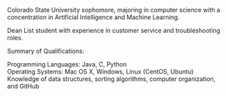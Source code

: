 Colorado State University sophomore, majoring in computer science with a concentration in Artificial Intelligence and Machine Learning.

Dean List student with experience in customer service and troubleshooting roles.

Summary of Qualifications:

Programming Languages: Java, C, Python<br />
Operating Systems: Mac OS X, Windows, Linux (CentOS, Ubuntu)<br />
Knowledge of data structures, sorting algorithms, computer organization, and GitHub<br />
